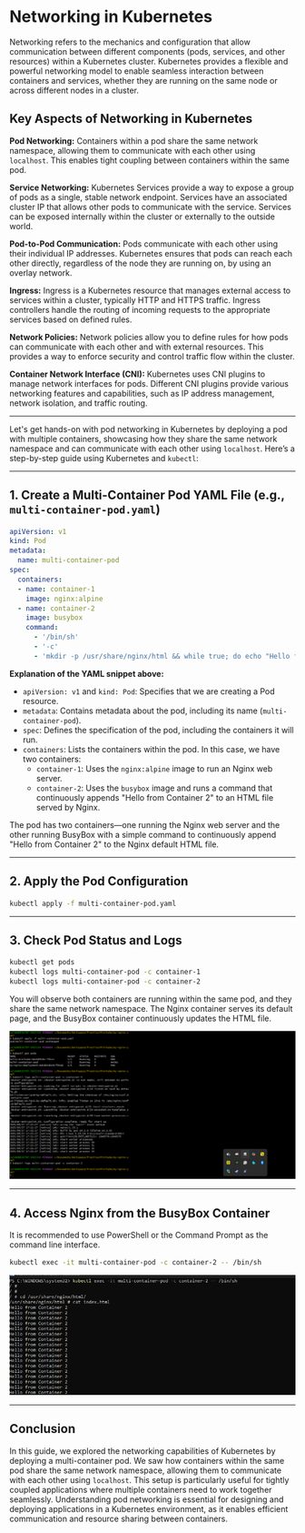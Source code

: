 # Networking in Kubernetes

Networking refers to the mechanics and configuration that allow communication between different components (pods, services, and other resources) within a Kubernetes cluster. Kubernetes provides a flexible and powerful networking model to enable seamless interaction between containers and services, whether they are running on the same node or across different nodes in a cluster.

## Key Aspects of Networking in Kubernetes

**Pod Networking:** Containers within a pod share the same network namespace, allowing them to communicate with each other using `localhost`. This enables tight coupling between containers within the same pod.

**Service Networking:** Kubernetes Services provide a way to expose a group of pods as a single, stable network endpoint. Services have an associated cluster IP that allows other pods to communicate with the service. Services can be exposed internally within the cluster or externally to the outside world.

**Pod-to-Pod Communication:** Pods communicate with each other using their individual IP addresses. Kubernetes ensures that pods can reach each other directly, regardless of the node they are running on, by using an overlay network.

**Ingress:** Ingress is a Kubernetes resource that manages external access to services within a cluster, typically HTTP and HTTPS traffic. Ingress controllers handle the routing of incoming requests to the appropriate services based on defined rules.

**Network Policies:** Network policies allow you to define rules for how pods can communicate with each other and with external resources. This provides a way to enforce security and control traffic flow within the cluster.

**Container Network Interface (CNI):** Kubernetes uses CNI plugins to manage network interfaces for pods. Different CNI plugins provide various networking features and capabilities, such as IP address management, network isolation, and traffic routing.

---

Let's get hands-on with pod networking in Kubernetes by deploying a pod with multiple containers, showcasing how they share the same network namespace and can communicate with each other using `localhost`. Here’s a step-by-step guide using Kubernetes and `kubectl`:

---

## 1. Create a Multi-Container Pod YAML File (e.g., `multi-container-pod.yaml`)

```yaml
apiVersion: v1
kind: Pod
metadata:
  name: multi-container-pod
spec:
  containers:
  - name: container-1
    image: nginx:alpine
  - name: container-2
    image: busybox
    command:
      - '/bin/sh'
      - '-c'
      - 'mkdir -p /usr/share/nginx/html && while true; do echo "Hello from Container 2" >> /usr/share/nginx/html/index.html; sleep 10; done'
```

**Explanation of the YAML snippet above:**

- `apiVersion: v1` and `kind: Pod`: Specifies that we are creating a Pod resource.
- `metadata`: Contains metadata about the pod, including its name (`multi-container-pod`).
- `spec`: Defines the specification of the pod, including the containers it will run.
- `containers`: Lists the containers within the pod. In this case, we have two containers:
  - `container-1`: Uses the `nginx:alpine` image to run an Nginx web server.
  - `container-2`: Uses the `busybox` image and runs a command that continuously appends "Hello from Container 2" to an HTML file served by Nginx.

The pod has two containers—one running the Nginx web server and the other running BusyBox with a simple command to continuously append "Hello from Container 2" to the Nginx default HTML file.

---

## 2. Apply the Pod Configuration

```bash
kubectl apply -f multi-container-pod.yaml
```

---

## 3. Check Pod Status and Logs

```bash
kubectl get pods
kubectl logs multi-container-pod -c container-1
kubectl logs multi-container-pod -c container-2
```

You will observe both containers are running within the same pod, and they share the same network namespace. The Nginx container serves its default page, and the BusyBox container continuously updates the HTML file.

![Logs](img/logs.png)

---

## 4. Access Nginx from the BusyBox Container

It is recommended to use PowerShell or the Command Prompt as the command line interface.

```bash
kubectl exec -it multi-container-pod -c container-2 -- /bin/sh
```

![Result](img/result.png)

---

## Conclusion

In this guide, we explored the networking capabilities of Kubernetes by deploying a multi-container pod. We saw how containers within the same pod share the same network namespace, allowing them to communicate with each other using `localhost`. This setup is particularly useful for tightly coupled applications where multiple containers need to work together seamlessly. Understanding pod networking is essential for designing and deploying applications in a Kubernetes environment, as it enables efficient communication and resource sharing between containers.
